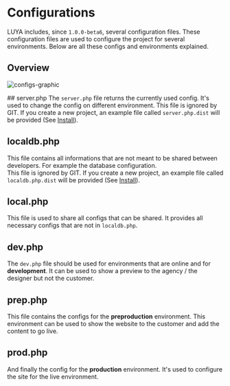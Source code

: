 Configurations
===========

LUYA includes, since `1.0.0-beta6`, several configuration files.  These configuration files are used to configure the project for several environments.
Below are all these configs and environments explained.

## Overview

![configs-graphic](https://raw.githubusercontent.com/luyadev/luya/master/docs/guide/img/app-admin-styles/configs-luya.jpg "Konfiguration LUYA")

## server.php
The `server.php` file returns the currently used config. It's used to change the config on different environment.
This file is ignored by GIT. If you create a new project, an example file called `server.php.dist` will be provided (See [Install](install.md)).

## localdb.php
This file contains all informations that are not meant to be shared between developers. For example the database configuration.  
This file is ignored by GIT. If you create a new project, an example file called `localdb.php.dist` will be provided (See [Install](install.md)).

## local.php
This file is used to share all configs that can be shared. It provides all necessary configs that are not in `localdb.php`.

## dev.php
The `dev.php` file should be used for environments that are online and for **development**. It can be used to show a preview to the agency / the designer but not the customer.

## prep.php
This file contains the configs for the **preproduction** environment. This environment can be used to show the website to the customer and add the content to go live.

## prod.php
And finally the config for the **production** environment. It's used to configure the site for the live environment.